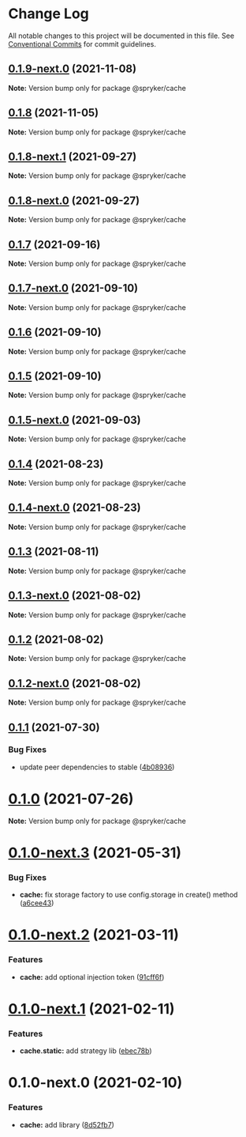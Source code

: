 # Change Log

All notable changes to this project will be documented in this file.
See [Conventional Commits](https://conventionalcommits.org) for commit guidelines.

## [0.1.9-next.0](https://github.com/spryker/zed-gui/compare/@spryker/cache@0.1.8-next.1...@spryker/cache@0.1.9-next.0) (2021-11-08)

**Note:** Version bump only for package @spryker/cache





## [0.1.8](https://github.com/spryker/ui-components/compare/@spryker/cache@0.1.8-next.1...@spryker/cache@0.1.8) (2021-11-05)

**Note:** Version bump only for package @spryker/cache





## [0.1.8-next.1](https://github.com/spryker/ui-components/compare/@spryker/cache@0.1.7...@spryker/cache@0.1.8-next.1) (2021-09-27)

**Note:** Version bump only for package @spryker/cache





## [0.1.8-next.0](https://github.com/spryker/zed-gui/compare/@spryker/cache@0.1.4...@spryker/cache@0.1.8-next.0) (2021-09-27)

**Note:** Version bump only for package @spryker/cache





## [0.1.7](https://github.com/spryker/ui-components/compare/@spryker/cache@0.1.7-next.0...@spryker/cache@0.1.7) (2021-09-16)

**Note:** Version bump only for package @spryker/cache





## [0.1.7-next.0](https://github.com/spryker/ui-components/compare/@spryker/cache@0.1.6...@spryker/cache@0.1.7-next.0) (2021-09-10)

**Note:** Version bump only for package @spryker/cache





## [0.1.6](https://github.com/spryker/ui-components/compare/@spryker/cache@0.1.5-next.0...@spryker/cache@0.1.6) (2021-09-10)

**Note:** Version bump only for package @spryker/cache





## [0.1.5](https://github.com/spryker/ui-components/compare/@spryker/cache@0.1.5-next.0...@spryker/cache@0.1.5) (2021-09-10)

**Note:** Version bump only for package @spryker/cache





## [0.1.5-next.0](https://github.com/spryker/ui-components/compare/@spryker/cache@0.1.4...@spryker/cache@0.1.5-next.0) (2021-09-03)

**Note:** Version bump only for package @spryker/cache





## [0.1.4](https://github.com/spryker/ui-components/compare/@spryker/cache@0.1.4-next.0...@spryker/cache@0.1.4) (2021-08-23)

**Note:** Version bump only for package @spryker/cache





## [0.1.4-next.0](https://github.com/spryker/ui-components/compare/@spryker/cache@0.1.3...@spryker/cache@0.1.4-next.0) (2021-08-23)

**Note:** Version bump only for package @spryker/cache





## [0.1.3](https://github.com/spryker/ui-components/compare/@spryker/cache@0.1.3-next.0...@spryker/cache@0.1.3) (2021-08-11)

**Note:** Version bump only for package @spryker/cache





## [0.1.3-next.0](https://github.com/spryker/ui-components/compare/@spryker/cache@0.1.2...@spryker/cache@0.1.3-next.0) (2021-08-02)

**Note:** Version bump only for package @spryker/cache





## [0.1.2](https://github.com/spryker/ui-components/compare/@spryker/cache@0.1.2-next.0...@spryker/cache@0.1.2) (2021-08-02)

**Note:** Version bump only for package @spryker/cache





## [0.1.2-next.0](https://github.com/spryker/ui-components/compare/@spryker/cache@0.1.1...@spryker/cache@0.1.2-next.0) (2021-08-02)

**Note:** Version bump only for package @spryker/cache





## [0.1.1](https://github.com/spryker/ui-components/compare/@spryker/cache@0.1.0...@spryker/cache@0.1.1) (2021-07-30)


### Bug Fixes

* update peer dependencies to stable ([4b08936](https://github.com/spryker/ui-components/commit/4b0893691360cf4bd66935aed24873266c98c4e4))





# [0.1.0](https://github.com/spryker/ui-components/compare/@spryker/cache@0.1.0-next.3...@spryker/cache@0.1.0) (2021-07-26)

**Note:** Version bump only for package @spryker/cache





# [0.1.0-next.3](https://github.com/spryker/ui-components/compare/@spryker/cache@0.1.0-next.2...@spryker/cache@0.1.0-next.3) (2021-05-31)


### Bug Fixes

* **cache:** fix storage factory to use config.storage in create() method ([a6cee43](https://github.com/spryker/ui-components/commit/a6cee43f444009242ba4367ae57d225503cd9b23))





# [0.1.0-next.2](https://github.com/spryker/ui-components/compare/@spryker/cache@0.1.0-next.1...@spryker/cache@0.1.0-next.2) (2021-03-11)


### Features

* **cache:** add optional injection token ([91cff6f](https://github.com/spryker/ui-components/commit/91cff6f8719b43ebcbcd137bd616a51ef95e99ef))





# [0.1.0-next.1](https://github.com/spryker/ui-components/compare/@spryker/cache@0.1.0-next.0...@spryker/cache@0.1.0-next.1) (2021-02-11)


### Features

* **cache.static:** add strategy lib ([ebec78b](https://github.com/spryker/ui-components/commit/ebec78bf91b6f6d1e959f4143815b9f94afb8423))





# 0.1.0-next.0 (2021-02-10)


### Features

* **cache:** add library ([8d52fb7](https://github.com/spryker/ui-components/commit/8d52fb76b6db142b56d3b3c1f601f75f02aeda33))
